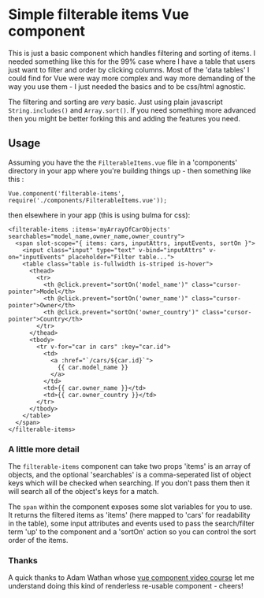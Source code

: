 # Simple filterable items Vue component

This is just a basic component which handles filtering and sorting of items.  I needed something like this
for the 99% case where I have a table that users just want to filter and order by clicking columns.  Most of the 'data tables' I could find for Vue were way more complex and way more demanding of the way you use them - I just needed the basics and to be css/html agnostic.

The filtering and sorting are _very_ basic.  Just using plain javascript `String.includes()` and `Array.sort()`.  If you need something more advanced then you might be better forking this and adding the features you need.

## Usage

Assuming you have the the `FilterableItems.vue` file in a 'components' directory in your app where you're
building things up - then something like this :

```
Vue.component('filterable-items', require('./components/FilterableItems.vue'));
```

then elsewhere in your app (this is using bulma for css):

```
<filterable-items :items='myArrayOfCarObjects' searchables="model_name,owner_name,owner_country">
  <span slot-scope="{ items: cars, inputAttrs, inputEvents, sortOn }">
    <input class="input" type="text" v-bind="inputAttrs" v-on="inputEvents" placeholder="Filter table...">
    <table class="table is-fullwidth is-striped is-hover">
      <thead>
        <tr>
          <th @click.prevent="sortOn('model_name')" class="cursor-pointer">Model</th>
          <th @click.prevent="sortOn('owner_name')" class="cursor-pointer">Owner</th>
          <th @click.prevent="sortOn('owner_country')" class="cursor-pointer">Country</th>
        </tr>
      </thead>
      <tbody>
        <tr v-for="car in cars" :key="car.id">
          <td>
            <a :href="`/cars/${car.id}`">
              {{ car.model_name }}
            </a>
          </td>
          <td>{{ car.owner_name }}</td>
          <td>{{ car.owner_country }}</td>
        </tr>
      </tbody>
    </table>
  </span>
</filterable-items>
```

### A little more detail

The `filterable-items` component can take two props 'items' is an array of objects, and the optional 'searchables' is a comma-seperated
list of object keys which will be checked when searching.  If you don't pass them then it will search all of the object's keys for a match.

The `span` within the component exposes some slot variables for you to use.  It returns the filtered items as 'items' (here mapped to 'cars' for readability in the table), some input attributes and events used to pass the search/filter term 'up' to the component and a 'sortOn' action so you can control the sort order of the items.

### Thanks

A quick thanks to Adam Wathan whose [vue component video course](https://adamwathan.me/advanced-vue-component-design/) let me understand doing this kind of renderless re-usable component - cheers!